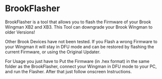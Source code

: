 # BrookFlasher
BrookFlasher is a tool that allows you to flash the Firmware of your Brook Wingman XB2 and XB3.
This Tool can downgrade your Brook Wingman to older Versions!

Other Brook Devices have not been tested.
If you Flash a wrong Firmware to your Wingman it will stay in DFU mode and can be restored by flashing the current Firmware, or using the Original Updater.

For Usage you just have to Put the Firmware (in .hex format) in the same folder as the BrookFlasher, connect your Wingman in DFU mode to your PC, and run the Flasher.
After that just follow onscreen Instructions.
